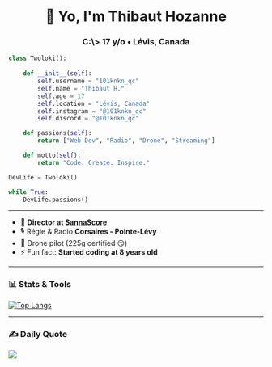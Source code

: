 <h1 align="center">👋 Yo, I'm Thibaut Hozanne</h1>
<h3 align="center">C:\> 17 y/o • Lévis, Canada</h3>

```py
class Twoloki():
    
    def __init__(self):
        self.username = "101knkn_qc"
        self.name = "Thibaut H."
        self.age = 17
        self.location = "Lévis, Canada"
        self.instagram = "@101knkn_qc"
        self.discord = "@101knkn_qc"

    def passions(self):
        return ["Web Dev", "Radio", "Drone", "Streaming"]

    def motto(self):
        return "Code. Create. Inspire."

DevLife = Twoloki()

while True:
    DevLife.passions()
````

---

* 👑 **Director at [SannaScore](https://sannascore.en.gp/)**
* 🎙️ Régie & Radio **Corsaires - Pointe-Lévy**
* 🚁 Drone pilot (225g certified 😏)
* ⚡ Fun fact: **Started coding at 8 years old**

---

### 📊 Stats & Tools

[![Top Langs](https://github-readme-stats.vercel.app/api/top-langs/?username=101knkn_qc\&layout=compact\&theme=tokyonight)](https://github.com/anuraghazra/github-readme-stats)

---

### ✍️ Daily Quote

![](https://quotes-github-readme.vercel.app/api?type=horizontal\&theme=dark)

